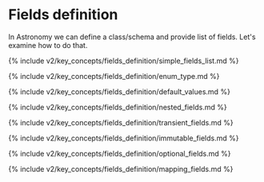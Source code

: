 # Fields definition

In Astronomy we can define a class/schema and provide list of fields. Let's examine how to do that.

{% include v2/key_concepts/fields_definition/simple_fields_list.md %}

{% include v2/key_concepts/fields_definition/enum_type.md %}

{% include v2/key_concepts/fields_definition/default_values.md %}

{% include v2/key_concepts/fields_definition/nested_fields.md %}

{% include v2/key_concepts/fields_definition/transient_fields.md %}

{% include v2/key_concepts/fields_definition/immutable_fields.md %}

{% include v2/key_concepts/fields_definition/optional_fields.md %}

{% include v2/key_concepts/fields_definition/mapping_fields.md %}